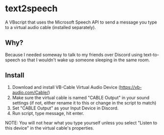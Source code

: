 # text2speech
A VBscript that uses the Microsoft Speech API to send a message you type to a virtual audio cable (installed separately).

## Why?

Because I needed someway to talk to my friends over Discord using text-to-speech so that I wouldn't wake up someone sleeping in the same room.

## Install

1. Download and install VB-Cable Virtual Audio Device (https://vb-audio.com/Cable/)
2. Make sure the virtual cable is named "CABLE Output" in your sound settings (if not, either rename it to this or change in the script to match)
3. Set "CABLE Output" as your Input Device in Discord.
4. Run script, type message, hit enter.

NOTE: You will not hear what you type yourself unless you select "Listen to this device" in the virtual cable's properties.
